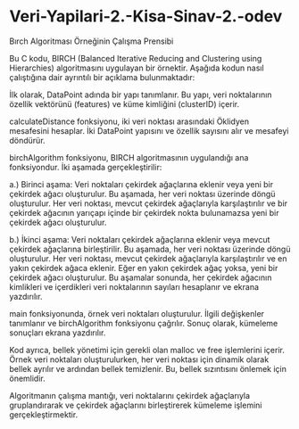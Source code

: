 # Veri-Yapilari-2.-Kisa-Sinav-2.-odev

Bırch Algoritması Örneğinin Çalışma Prensibi 

Bu C kodu, BIRCH (Balanced Iterative Reducing and Clustering using Hierarchies) algoritmasını uygulayan bir örnektir. Aşağıda kodun nasıl çalıştığına dair ayrıntılı bir açıklama bulunmaktadır:

İlk olarak, DataPoint adında bir yapı tanımlanır. Bu yapı, veri noktalarının özellik vektörünü (features) ve küme kimliğini (clusterID) içerir.

calculateDistance fonksiyonu, iki veri noktası arasındaki Öklidyen mesafesini hesaplar. İki DataPoint yapısını ve özellik sayısını alır ve mesafeyi döndürür.

birchAlgorithm fonksiyonu, BIRCH algoritmasının uygulandığı ana fonksiyondur. İki aşamada gerçekleştirilir:

a.) Birinci aşama: Veri noktaları çekirdek ağaçlarına eklenir veya yeni bir çekirdek ağacı oluşturulur. Bu aşamada, her veri noktası üzerinde döngü oluşturulur. Her veri noktası, mevcut çekirdek ağaçlarıyla karşılaştırılır ve bir çekirdek ağacının yarıçapı içinde bir çekirdek nokta bulunamazsa yeni bir çekirdek ağacı oluşturulur.

b.) İkinci aşama: Veri noktaları çekirdek ağaçlarına eklenir veya mevcut çekirdek ağaçlarına birleştirilir. Bu aşamada, her veri noktası üzerinde döngü oluşturulur. Her veri noktası, mevcut çekirdek ağaçlarıyla karşılaştırılır ve en yakın çekirdek ağaca eklenir. Eğer en yakın çekirdek ağaç yoksa, yeni bir çekirdek ağacı oluşturulur.
Bu aşamalar sonunda, her çekirdek ağacının kimlikleri ve içerdikleri veri noktalarının sayıları hesaplanır ve ekrana yazdırılır.

main fonksiyonunda, örnek veri noktaları oluşturulur. İlgili değişkenler tanımlanır ve birchAlgorithm fonksiyonu çağrılır. Sonuç olarak, kümeleme sonuçları ekrana yazdırılır.

Kod ayrıca, bellek yönetimi için gerekli olan malloc ve free işlemlerini içerir. Örnek veri noktaları oluşturulurken, her veri noktası için dinamik olarak bellek ayrılır ve ardından bellek temizlenir. Bu, bellek sızıntısını önlemek için önemlidir.

Algoritmanın çalışma mantığı, veri noktalarını çekirdek ağaçlarıyla gruplandırarak ve çekirdek ağaçlarını birleştirerek kümeleme işlemini gerçekleştirmektir.
